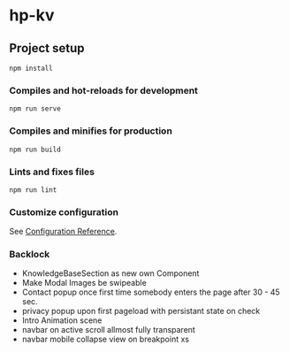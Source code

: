 # hp-kv

## Project setup

```
npm install
```

### Compiles and hot-reloads for development

```
npm run serve
```

### Compiles and minifies for production

```
npm run build
```

### Lints and fixes files

```
npm run lint
```

### Customize configuration

See [Configuration Reference](https://cli.vuejs.org/config/).

### Backlock

- KnowledgeBaseSection as new own Component
- Make Modal Images be swipeable
- Contact popup once first time somebody enters the page after 30 - 45 sec.
- privacy popup upon first pageload with persistant state on check
- Intro Animation scene
- navbar on active scroll allmost fully transparent
- navbar mobile collapse view on breakpoint xs
